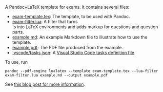 A Pandoc+LaTeX template for exams. It contains several files:

- [exam-template.tex](exam-template.tex): The template, to be used with Pandoc.
- [exam-filter.lua](exam-filter.lua): A filter that turns <div>'s into LaTeX environments and adds markup for questions and question parts.
- [example.md](example.md): An example Markdown file to illustrate how to use the template.
- [example.pdf](example.pdf): The PDF file produced from the example.
- [.vscode/tasks.json](.vscode/tasks.json): A [Visual Studio Code tasks definition file](https://code.visualstudio.com/docs/editor/tasks).

To use, run

```
pandoc --pdf-engine lualatex --template exam-template.tex --lua-filter exam-filter.lua example.md --output example.pdf
```

See [this blog post for more information](https://idrissi.eu/post/exam-template/).
